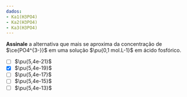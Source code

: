 ```yaml
---
dados:
- Ka1(H3PO4)
- Ka2(H3PO4)
- Ka3(H3PO4)
---
```


**Assinale** a alternativa que mais se aproxima da concentração de $\ce{PO4^{3-}}$ em uma solução $\pu{0,1 mol.L-1}$ em ácido fosfórico.

- [ ] $\pu{5,4e-21}$
- [x] $\pu{5,4e-19}$
- [ ] $\pu{5,4e-17}$
- [ ] $\pu{5,4e-15}$
- [ ] $\pu{5,4e-13}$
